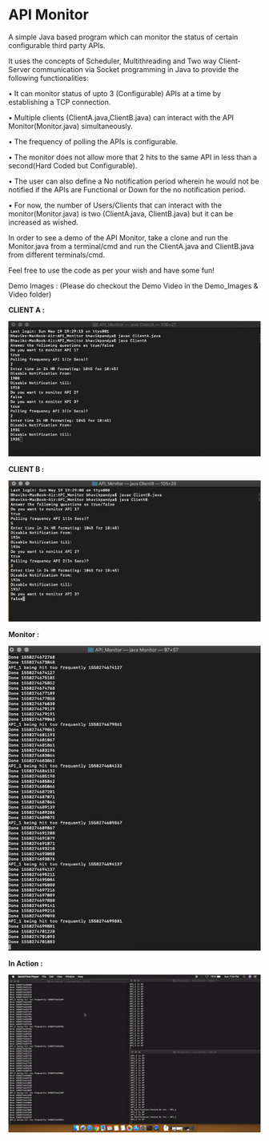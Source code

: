 # API Monitor

A simple Java based program which can monitor the status of certain configurable third party APIs.

It uses the concepts of Scheduler, Multithreading and Two way Client-Server communication via Socket programming in Java to provide the following functionalities:

•	It can monitor status of upto 3 (Configurable) APIs at a time by establishing a TCP connection.

•	Multiple clients (ClientA.java,ClientB.java) can interact with the API Monitor(Monitor.java) simultaneously.

•	The frequency of polling the APIs is configurable.

•	The monitor does not allow more that 2 hits to the same API in less than a second(Hard Coded but Configurable).

•	The user can also define a No notification period wherein he would not be notified if the APIs are Functional or Down for the no notification period.

•	For now, the number of Users/Clients that can interact with the monitor(Monitor.java) is two (ClientA.java, ClientB.java) but it can be increased as wished.


In order to see a demo of the API Monitor, take a clone and run the Monitor.java from a terminal/cmd and run the ClientA.java and ClientB.java from different terminals/cmd.


Feel free to use the code as per your wish and have some fun!

Demo Images : (Please do checkout the Demo Video in the Demo_Images & Video folder)

**CLIENT A :**

![ClientA](https://github.com/pandyabhavik2494/API_Monitor/blob/master/Demo_Images%20%26%20Video/ClientA.png)

**CLIENT B :**

![ClientB](https://github.com/pandyabhavik2494/API_Monitor/blob/master/Demo_Images%20%26%20Video/ClientB.png)

**Monitor :**

![Monitor](https://github.com/pandyabhavik2494/API_Monitor/blob/master/Demo_Images%20%26%20Video/Monitor.png)

**In Action :**

![In%20Action](https://github.com/pandyabhavik2494/API_Monitor/blob/master/Demo_Images%20%26%20Video/In%20Action.png)
